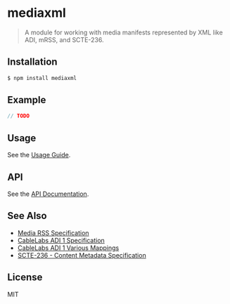 mediaxml
========

> A module for working with media manifests represented by XML like ADI, mRSS, and SCTE-236.

## Installation

```sh
$ npm install mediaxml
```

## Example

```js
// TODO
```

## Usage

See the [Usage Guide](docs/guide).

## API

See the [API Documentation](docs/api).

## See Also
  * [Media RSS Specification](https://www.rssboard.org/media-rss)
  * [CableLabs ADI 1 Specification](https://community.cablelabs.com/wiki/plugins/servlet/cablelabs/alfresco/download?id=8f900e8b-d1eb-4834-bd26-f04bd623c3d2)
  * [CableLabs ADI 1 Various Mappings](https://www.w3.org/2008/WebVideo/Annotations/drafts/ontology10/CR/mappings_tested/CableLabs1.htm)
  * [SCTE-236 - Content Metadata Specification](https://scte-cms-resource-storage.s3.amazonaws.com/ANSI_SCTE-35-2019a-1582645390859.pdf)

## License

MIT
